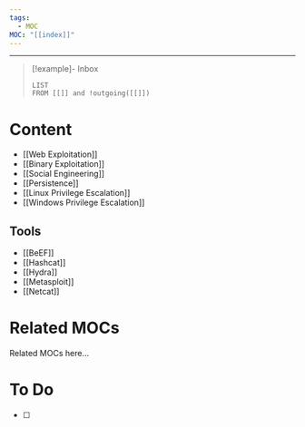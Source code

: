 ```yaml
---
tags:
  - MOC
MOC: "[[index]]"
---
```

-- --

> [!example]- Inbox
> ```dataview
> LIST
> FROM [[]] and !outgoing([[]])
> ```
# Content

- [[Web Exploitation]]
- [[Binary Exploitation]]
- [[Social Engineering]]
- [[Persistence]]
- [[Linux Privilege Escalation]]
- [[Windows Privilege Escalation]]

## Tools

- [[BeEF]]
- [[Hashcat]]
- [[Hydra]]
- [[Metasploit]]
- [[Netcat]]

# Related MOCs

Related MOCs here...

# To Do

- [ ] 
